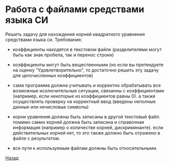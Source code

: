 # Работа с файлами средствами языка СИ

Решить задачу для нахождения корней квадратного уравнения средствами языка си.
Требования:

- коэффициенты находятся в текстовом файле (разделителями могут быть как знак пробела, так и перенос строки)

- коэффициенты могут быть вещественными (но если вы претендуете на оценку "Удовлетворительно", то достаточно решить эту задачу для целочисленных коэффициентов)

- сама программа должна учитывать и корректно обрабатывать все возможные исключительные ситуации, связанны с коэффициентами (например, если некоторые из коэффициентов равны 0). а также осуществлять проверку на корректный ввод (введены неполные данные или нечисловые символы)

- корни уравнения должны быть записаны в другой текстовый файл. помимо самих корней должна быть записана и справочная информация (например о количестве корней, дискриминанте). если действительных корней нет, то это также должно быть отражено в файле с результатом.

- все пути к используемым файлам должны быть относительными.


[Назад](../README.md)
